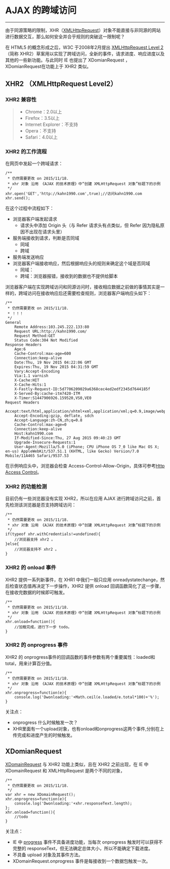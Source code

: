 
# AJAX 的跨域访问

---

由于同源策略的限制，XHR（[XMLHttpRequest](https://dvcs.w3.org/hg/xhr/raw-file/tip/Overview.html)）对象不能直接与非同源的网站进行数据交互，那么如何安全并合乎规则的突破这一限制呢？

在 HTML5 的概念形成之后，W3C 于2008年2月提出 [XMLHttpRequest Level 2](http://www.w3.org/TR/XMLHttpRequest2/) （简称 XHR2）草案用以实现了跨域访问，全新的事件，请求进度、响应进度以及其他的一些新功能。与此同时 IE 也提出了 XDomianRequest ，XDomianRequest在功能上于 XHR2 类似。

## XHR2 （XMLHttpRequest  Level2）

### XHR2 兼容性

> - Chrome：2.0以上
> - Firefox：3.5以上
> - Internet Explorer：不支持
> - Opera：不支持
> - Safari：4.0以上

### XHR2 的工作流程

在网页中发起一个跨域请求：

```
/**
 * 仍然需要更改 on 2015/11/18.
 * xhr 对象 沿用 《AJAX 的技术原理》中“创建 XMLHttpRequest 对象”标题下的示例
 */
xhr.open('GET','http://kahn1990.com',true);//访问kahn1990.com
xhr.send();
```

在这个过程中流程如下：

- 浏览器客户端发起请求
	- 请求头中添加 Origin 头（与 Refer 请求头有点类似，但 Refer 因为隐私原因不出现在请求头里）
- 服务端接收到请求，判断是否同域
	- 同域
	- 跨域
- 服务端发送响应
- 浏览器客户端接收响应，然后根据响应头的规则来确定这个域是否同域
	- 同域：
	- 跨域：浏览器报错，接收到的数据也不提供给脚本

浏览器客户端在实现跨域访问和同源访问时，接收相应数据之前做的事情其实是一样的，跨域访问在接收响应后还需要检查规则，浏览器客户端响应头如下：

```
/**
 * 仍然需要更改 on 2015/11/18.
 * ！！！
 */
General
	Remote Address:103.245.222.133:80
	Request URL:http://kahn1990.com/
	Request Method:GET
	Status Code:304 Not Modified
Response Headers
	Age:6
	Cache-Control:max-age=600
	Connection:keep-alive
	Date:Thu, 19 Nov 2015 04:22:06 GMT
	Expires:Thu, 19 Nov 2015 04:31:59 GMT
	Vary:Accept-Encoding
	Via:1.1 varnish
	X-Cache:HIT
	X-Cache-Hits:1
	X-Fastly-Request-ID:5d7706209029a6368cec4ed2edf2345d7644185f
	X-Served-By:cache-itm7420-ITM
	X-Timer:S1447906926.159520,VS0,VE0
Request Headers
	Accept:text/html,application/xhtml+xml,application/xml;q=0.9,image/webp,*/*;q=0.8
	Accept-Encoding:gzip, deflate, sdch
	Accept-Language:zh-CN,zh;q=0.8
	Cache-Control:max-age=0
	Connection:keep-alive
	Host:kahn1990.com
	If-Modified-Since:Thu, 27 Aug 2015 09:40:23 GMT
	Upgrade-Insecure-Requests:1
	User-Agent:Mozilla/5.0 (iPhone; CPU iPhone OS 7_0 like Mac OS X; en-us) AppleWebKit/537.51.1 (KHTML, like Gecko) Version/7.0 Mobile/11A465 Safari/9537.53
```

在示例响应头中，浏览器会检查 Access-Control-Allow-Origin，具体可参考[Http Access Control](https://developer.mozilla.org/zh-TW/docs/HTTP/Access_control_CORS)。
 
### XHR2 的功能检测

目前仍有一些浏览器没有实现 XHR2，所以在应用 AJAX 进行跨域访问之前，首先检测该浏览器是否支持跨域访问：

```
/**
 * 仍然需要更改 on 2015/11/18.
 * xhr 对象 沿用 《AJAX 的技术原理》中“创建 XMLHttpRequest 对象”标题下的示例
 */
if(typeof xhr.withCredentials!=undefined){
	//浏览器支持 xhr2 。
}else{
	//浏览器支持不 xhr2 。
}
```
 
### XHR2 的 onload 事件

XHR2 提供一系列新事件，在 XHR1 中我们一般只应用 onreadystatechange，然后检查状态值再决定下一步操作，XHR2 提供 onload 回调函数简化了这一步骤，在接收完数据的时候即可触发。

```
/**
 * 仍然需要更改 on 2015/11/18.
 * xhr 对象 沿用 《AJAX 的技术原理》中“创建 XMLHttpRequest 对象”标题下的示例
 */
xhr.onload=function(){
	//加载完成，进行下一步 todo。
}
```

### XHR2 的 onprogress 事件

XHR2 的 onprogress事件的回调函数的事件参数有两个重要属性：loaded和total，用来计算百分值。

```
/**
 * 仍然需要更改 on 2015/11/18.
 * xhr 对象 沿用 《AJAX 的技术原理》中“创建 XMLHttpRequest 对象”标题下的示例
 */
xhr.onprogress=function(e){
	console.log('Dwonloading:'+Math.ceil(e.loaded/e.total*100)+'%');
}
```

关注点：

- onprogress 什么时候触发一次？
- XHR里面有一个upload对象，也有onload和onprogress这两个事件,分别在上传完成和进度产生的时候触发。

## XDomianRequest

[XDomainRequest](http://msdn.microsoft.com/en-us/library/cc288060(v=VS.85).aspx) 与 XHR2 功能上类似，且在 XHR2 之前出现，在 IE 中 XDomainRequest 和 XMLHttpRequest 是两个不同的对象，

```
/**
 * 仍然需要更改 on 2015/11/18.
 */
var xhr = new XDomainRequest();
xhr.onprogress=function(e){
	console.log('Dwonloading:'+xhr.responseText.length);
};
xhr.onload=function(){
	//todo
}
```

关注点：

- IE 中 [progress](http://msdn.microsoft.com/en-us/library/cc197058(v=VS.85).aspx) 事件不具备进度功能，当每次 onprogress 触发时可以获得不完整的 responseText，但无法确定总体大小，所以不能确定下载进度。
- 不具备 upload 对象及其事件方法。
- XDomainRequest.onprogress 事件是每接收到一个数据包触发一次。


